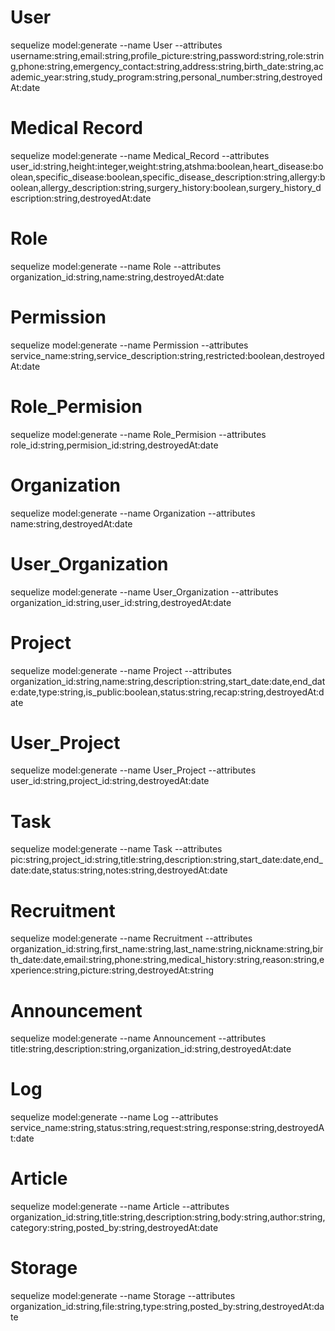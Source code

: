

<!-- Everest -->
# User
sequelize model:generate --name User --attributes username:string,email:string,profile_picture:string,password:string,role:string,phone:string,emergency_contact:string,address:string,birth_date:string,academic_year:string,study_program:string,personal_number:string,destroyedAt:date

# Medical Record
sequelize model:generate --name Medical_Record --attributes user_id:string,height:integer,weight:string,atshma:boolean,heart_disease:boolean,specific_disease:boolean,specific_disease_description:string,allergy:boolean,allergy_description:string,surgery_history:boolean,surgery_history_description:string,destroyedAt:date

# Role
sequelize model:generate --name Role --attributes organization_id:string,name:string,destroyedAt:date

# Permission
sequelize model:generate --name Permission --attributes service_name:string,service_description:string,restricted:boolean,destroyedAt:date

# Role_Permision
sequelize model:generate --name Role_Permision --attributes role_id:string,permision_id:string,destroyedAt:date

 <!-- Denali -->
# Organization
sequelize model:generate --name Organization --attributes name:string,destroyedAt:date

# User_Organization
sequelize model:generate --name User_Organization --attributes organization_id:string,user_id:string,destroyedAt:date

# Project
sequelize model:generate --name Project --attributes organization_id:string,name:string,description:string,start_date:date,end_date:date,type:string,is_public:boolean,status:string,recap:string,destroyedAt:date

# User_Project
sequelize model:generate --name User_Project --attributes user_id:string,project_id:string,destroyedAt:date

# Task
sequelize model:generate --name Task --attributes pic:string,project_id:string,title:string,description:string,start_date:date,end_date:date,status:string,notes:string,destroyedAt:date

# Recruitment
sequelize model:generate --name Recruitment --attributes organization_id:string,first_name:string,last_name:string,nickname:string,birth_date:date,email:string,phone:string,medical_history:string,reason:string,experience:string,picture:string,destroyedAt:string

# Announcement
sequelize model:generate --name Announcement --attributes title:string,description:string,organization_id:string,destroyedAt:date

# Log
sequelize model:generate --name Log --attributes service_name:string,status:string,request:string,response:string,destroyedAt:date

<!-- aconcagua -->
# Article
sequelize model:generate --name Article --attributes organization_id:string,title:string,description:string,body:string,author:string,category:string,posted_by:string,destroyedAt:date

<!-- eiger -->
# Storage
sequelize model:generate --name Storage --attributes organization_id:string,file:string,type:string,posted_by:string,destroyedAt:date
